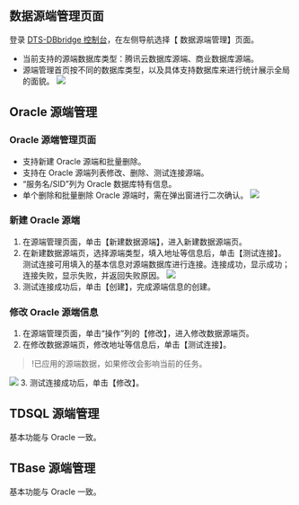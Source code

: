 ## 数据源端管理页面
登录 [DTS-DBbridge 控制台](https://cloud.tencent.com/document/product/571/45866)，在左侧导航选择【 数据源端管理】页面。
- 当前支持的源端数据库类型：腾讯云数据库源端、商业数据库源端。
- 源端管理首页按不同的数据库类型，以及具体支持数据库来进行统计展示全局的面貌。
 ![](https://main.qcloudimg.com/raw/2c61b8512b17db83c3c15c6bf1ce5d0c.png)

## Oracle 源端管理
### Oracle 源端管理页面
- 支持新建 Oracle 源端和批量删除。
- 支持在 Oracle 源端列表修改、删除、测试连接源端。
- “服务名/SID”列为 Oracle 数据库特有信息。
- 单个删除和批量删除 Oracle 源端时，需在弹出窗进行二次确认。
 ![](https://main.qcloudimg.com/raw/dd4ff30893ee8b4bfdd5a706294ca29f.png)

### 新建 Oracle 源端
1. 在源端管理页面，单击【新建数据源端】，进入新建数据源端页。
2. 在新建数据源端页，选择源端类型，填入地址等信息后，单击【测试连接】。
测试连接可用填入的基本信息对源端数据库进行连接。连接成功，显示成功；连接失败，显示失败，并返回失败原因。
![](https://main.qcloudimg.com/raw/fb66fc5853680d8c9386530584306fcd.png)
3. 测试连接成功后，单击【创建】，完成源端信息的创建。 


### 修改 Oracle 源端信息
1. 在源端管理页面，单击“操作”列的【修改】，进入修改数据源端页。
2. 在修改数据源端页，修改地址等信息后，单击【测试连接】。
>!已应用的源端数据，如果修改会影响当前的任务。
>
![](https://main.qcloudimg.com/raw/2273e5dbe6d784be2c8e4eedae70ffa7.png)
3. 测试连接成功后，单击【修改】。

## TDSQL 源端管理
基本功能与 Oracle 一致。

## TBase 源端管理
基本功能与 Oracle 一致。

